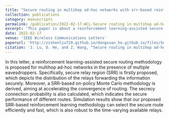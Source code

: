 ```yaml
---
title: "Secure routing in multihop ad-hoc networks with srr-based reinforcement learning"
collection: publications
category: manuscripts
permalink: /publication/2022-02-17-WCL-Secure routing in multihop ad-hoc networks with srr-based reinforcement learning-number-7
excerpt: 'This paper is about a reinforcement learning-assisted secure routing methodology for multihop ad-hoc networks in the presence of multiple eavesdroppers.'
date: 2022-02-17
venue: 'IEEE Wireless Communications Letters'
paperurl: 'http://zishenliu729.github.io/dongxuan_he.github.io/files/Secure_Routing_in_Multihop_Ad-Hoc_Networks_With_SRR-Based_Reinforcement_Learning.pdf'
citation: 'J. Lu, D. He, and Z. Wang, “Secure routing in multihop ad-hoc networks with SRR-based reinforcement learning,” IEEE Wireless Commun. Lett., vol. 11, no. 2, pp. 362–366, Feb. 2022.'
---
```


In this letter, a reinforcement learning-assisted secure routing methodology is proposed for multihop ad-hoc networks in the presence of multiple eavesdroppers. Specifically, secure relay region (SRR) is firstly proposed, which depicts the distribution of the relays forwarding the information securely. Moreover, a SRR-based on-policy Monte Carlo methodology is derived, aiming at accelerating the convergence of routing. The secrecy connection probability is also calculated, which indicates the secure performance of different routes. Simulation results show that our proposed SRR-based reinforcement learning methodology can select the secure route efficiently and fast, which is also robust to the time-varying available relays.
